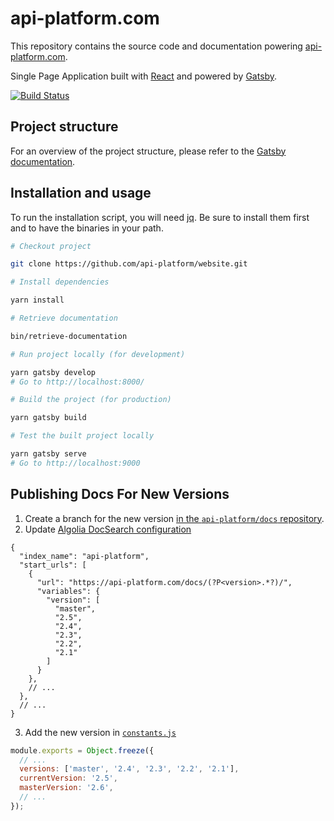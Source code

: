 # api-platform.com

This repository contains the source code and documentation powering [api-platform.com](https://api-platform.com/).

Single Page Application built with [React](https://facebook.github.io/react/) and powered by [Gatsby](https://www.gatsbyjs.org/).

[![Build Status](https://travis-ci.org/api-platform/website.svg?branch=master)](https://travis-ci.org/api-platform/website)

## Project structure

For an overview of the project structure, please refer to the [Gatsby documentation](https://www.gatsbyjs.org/docs/building-with-components/).

## Installation and usage

To run the installation script, you will need [jq](https://stedolan.github.io/jq/).
Be sure to install them first and to have the binaries in your path.

```sh
# Checkout project

git clone https://github.com/api-platform/website.git

# Install dependencies

yarn install

# Retrieve documentation

bin/retrieve-documentation

# Run project locally (for development)

yarn gatsby develop
# Go to http://localhost:8000/

# Build the project (for production)

yarn gatsby build

# Test the built project locally

yarn gatsby serve
# Go to http://localhost:9000
```

## Publishing Docs For New Versions

1. Create a branch for the new version [in the `api-platform/docs` repository](https://github.com/api-platform/docs).
2. Update [Algolia DocSearch configuration](https://github.com/algolia/docsearch-configs/blob/master/configs/api-platform.json)

```jsonc
{
  "index_name": "api-platform",
  "start_urls": [
    {
      "url": "https://api-platform.com/docs/(?P<version>.*?)/",
      "variables": {
        "version": [
          "master",
          "2.5",
          "2.4",
          "2.3",
          "2.2",
          "2.1"
        ]
      }
    },
    // ...
  },
  // ...
}
```

3. Add the new version in [`constants.js`](https://github.com/api-platform/website/blob/master/constants.js)

```javascript
module.exports = Object.freeze({
  // ...
  versions: ['master', '2.4', '2.3', '2.2', '2.1'],
  currentVersion: '2.5',
  masterVersion: '2.6',
  // ...
});
```
